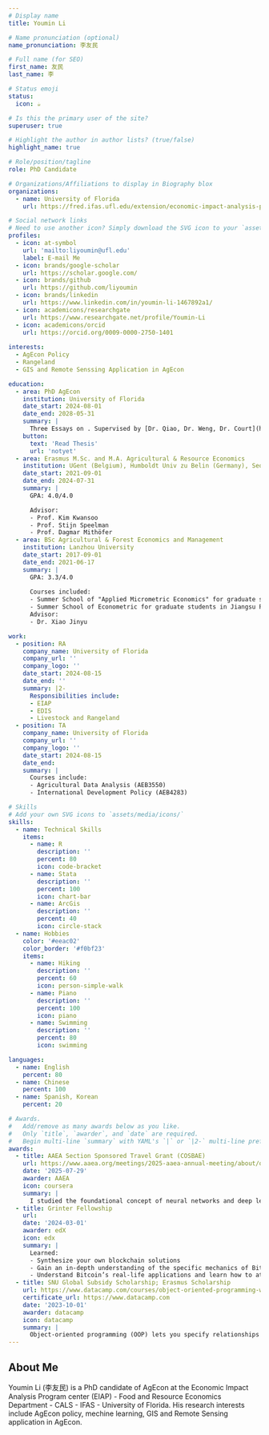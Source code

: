 ```yaml
---
# Display name
title: Youmin Li 

# Name pronunciation (optional)
name_pronunciation: 李友民

# Full name (for SEO)
first_name: 友民
last_name: 李

# Status emoji
status:
  icon: ☕️

# Is this the primary user of the site?
superuser: true

# Highlight the author in author lists? (true/false)
highlight_name: true

# Role/position/tagline
role: PhD Candidate

# Organizations/Affiliations to display in Biography blox
organizations: 
  - name: University of Florida
    url: https://fred.ifas.ufl.edu/extension/economic-impact-analysis-program/

# Social network links
# Need to use another icon? Simply download the SVG icon to your `assets/media/icons/` folder.
profiles:
  - icon: at-symbol
    url: 'mailto:liyoumin@ufl.edu'
    label: E-mail Me
  - icon: brands/google-scholar
    url: https://scholar.google.com/
  - icon: brands/github
    url: https://github.com/liyoumin
  - icon: brands/linkedin
    url: https://www.linkedin.com/in/youmin-li-1467892a1/
  - icon: academicons/researchgate
    url: https://www.researchgate.net/profile/Youmin-Li
  - icon: academicons/orcid
    url: https://orcid.org/0009-0000-2750-1401
        
interests:
  - AgEcon Policy
  - Rangeland
  - GIS and Remote Senssing Application in AgEcon

education:
  - area: PhD AgEcon 
    institution: University of Florida
    date_start: 2024-08-01
    date_end: 2028-05-31
    summary: |
      Three Essays on . Supervised by [Dr. Qiao, Dr. Weng, Dr. Court](https://example.com). Presented papers at AAEA conferences with the contributions being published in journals.
    button:
      text: 'Read Thesis'
      url: 'notyet'
  - area: Erasmus M.Sc. and M.A. Agricultural & Resource Economics
    institution: UGent (Belgium), Humboldt Univ zu Belin (Germany), Seoul National University (SSouth Korea), RUC (China)
    date_start: 2021-09-01
    date_end: 2024-07-31
    summary: |
      GPA: 4.0/4.0

      Advisor:
      - Prof. Kim Kwansoo
      - Prof. Stijn Speelman
      - Prof. Dagmar Mithöfer
  - area: BSc Agricultural & Forest Economics and Management
    institution: Lanzhou University
    date_start: 2017-09-01
    date_end: 2021-06-17
    summary: |
      GPA: 3.3/4.0
      
      Courses included:
      - Summer School of "Applied Micrometric Economics" for graduate students in Shanghai
      - Summer School of Econometric for graduate students in Jiangsu Province Government
      Advisor:
      - Dr. Xiao Jinyu

work:
  - position: RA
    company_name: University of Florida
    company_url: ''
    company_logo: ''
    date_start: 2024-08-15
    date_end: ''
    summary: |2-
      Responsibilities include:
      - EIAP
      - EDIS
      - Livestock and Rangeland
  - position: TA
    company_name: University of Florida
    company_url: ''
    company_logo: ''
    date_start: 2024-08-15
    date_end: 
    summary: |
      Courses include:
      - Agricultural Data Analysis (AEB3550)
      - International Development Policy (AEB4283)

# Skills
# Add your own SVG icons to `assets/media/icons/`
skills:
  - name: Technical Skills
    items:
      - name: R
        description: ''
        percent: 80
        icon: code-bracket
      - name: Stata
        description: ''
        percent: 100
        icon: chart-bar
      - name: ArcGis
        description: ''
        percent: 40
        icon: circle-stack
  - name: Hobbies
    color: '#eeac02'
    color_border: '#f0bf23'
    items:
      - name: Hiking
        description: ''
        percent: 60
        icon: person-simple-walk
      - name: Piano
        description: ''
        percent: 100
        icon: piano
      - name: Swimming
        description: ''
        percent: 80
        icon: swimming

languages:
  - name: English
    percent: 80
  - name: Chinese
    percent: 100
  - name: Spanish, Korean
    percent: 20

# Awards.
#   Add/remove as many awards below as you like.
#   Only `title`, `awarder`, and `date` are required.
#   Begin multi-line `summary` with YAML's `|` or `|2-` multi-line prefix and indent 2 spaces below.
awards:
  - title: AAEA Section Sponsored Travel Grant (COSBAE) 
    url: https://www.aaea.org/meetings/2025-aaea-annual-meeting/about/open-calls/selected-presentation-papers-and-posters
    date: '2025-07-29'
    awarder: AAEA
    icon: coursera
    summary: |
      I studied the foundational concept of neural networks and deep learning. By the end, I was familiar with the significant technological trends driving the rise of deep learning; build, train, and apply fully connected deep neural networks; implement efficient (vectorized) neural networks; identify key parameters in a neural network’s architecture; and apply deep learning to your own applications.
  - title: Grinter Fellowship
    url: 
    date: '2024-03-01'
    awarder: edX
    icon: edx
    summary: |
      Learned:
      - Synthesize your own blockchain solutions
      - Gain an in-depth understanding of the specific mechanics of Bitcoin
      - Understand Bitcoin’s real-life applications and learn how to attack and destroy Bitcoin, Ethereum, smart contracts and Dapps, and alternatives to Bitcoin’s Proof-of-Work consensus algorithm
  - title: SNU Global Subsidy Scholarship; Erasmus Scholarship
    url: https://www.datacamp.com/courses/object-oriented-programming-with-s3-and-r6-in-r
    certificate_url: https://www.datacamp.com
    date: '2023-10-01'
    awarder: datacamp
    icon: datacamp
    summary: |
      Object-oriented programming (OOP) lets you specify relationships between functions and the objects that they can act on, helping you manage complexity in your code. This is an intermediate level course, providing an introduction to OOP, using the S3 and R6 systems. S3 is a great day-to-day R programming tool that simplifies some of the functions that you write. R6 is especially useful for industry-specific analyses, working with web APIs, and building GUIs.
---
```


## About Me

Youmin Li (李友民) is a PhD candidate of AgEcon at the Economic Impact Analysis Program center (EIAP) - Food and Resource Economics Department - CALS - IFAS - University of Florida. His research interests include AgEcon policy, mechine learning, GIS and Remote Sensing application in AgEcon. 
